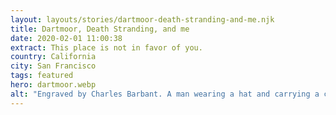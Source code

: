 ```yaml
---
layout: layouts/stories/dartmoor-death-stranding-and-me.njk
title: Dartmoor, Death Stranding, and me
date: 2020-02-01 11:00:38
extract: This place is not in favor of you.
country: California
city: San Francisco
tags: featured
hero: dartmoor.webp
alt: "Engraved by Charles Barbant. A man wearing a hat and carrying a canvas cover rolled up under his arm walks against the wind in a hail storm."
---
```

